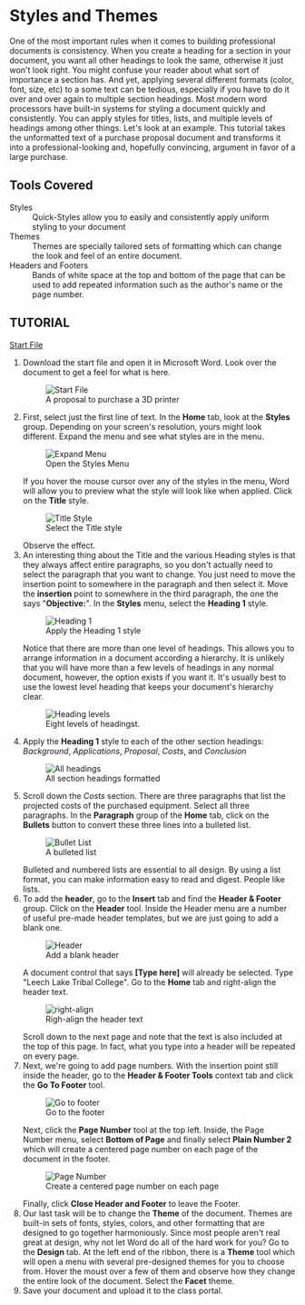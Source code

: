 # Styles and Themes

One of the most important rules when it comes to building professional documents is consistency. When you create a heading for a section in your document, you want all other headings to look the same, otherwise it just won't look right. You might confuse your reader about what sort of importance a section has. And yet, applying several different formats (color, font, size, etc) to a some text can be tedious, especially if you have to do it over and over again to multiple section headings. Most modern word processors have built-in systems for styling a document quickly and consistently. You can apply styles for titles, lists, and multiple levels of headings among other things. Let's look at an example. This tutorial takes the unformatted text of a purchase proposal document and transforms it into a professional-looking and, hopefully convincing, argument in favor of a large purchase.

## Tools Covered

<dl>
    <dt>Styles</dt>
    <dd>Quick-Styles allow you to easily and consistently apply uniform styling to your document</dd>
    <dt>Themes</dt>
    <dd>Themes are specially tailored sets of formatting which can change the look and feel of an entire document.</dd>
    <dt>Headers and Footers</dt>
    <dd>Bands of white space at the top and bottom of the page that can be used to add repeated information such as the author's name or the page number.</dd>
</dl>

## TUTORIAL

[Start File](https://s3.amazonaws.com/lltc-itech/ITECH100/word_resources/tutorial4_start.docx)

<ol>
    <li>
        Download the start file and open it in Microsoft Word. Look over the document to get a feel for what is here.
        <figure>
            <img src="images/tutorial4/1.png" alt="Start File">
            <figcaption>A proposal to purchase a 3D printer</figcaption>
        </figure>
    </li>
    <li>
        First, select just the first line of text. In the <strong>Home</strong> tab, look at the <strong>Styles</strong> group. Depending on your screen's resolution, yours might look different. Expand the menu and see what styles are in the menu.
        <figure>
            <img src="images/tutorial4/2.png" alt="Expand Menu">
            <figcaption>Open the Styles Menu</figcaption>
        </figure>
        If you hover the mouse cursor over any of the styles in the menu, Word will allow you to preview what the style will look like when applied. Click on the <strong>Title</strong> style.
        <figure>
            <img src="images/tutorial4/3.png" alt="Title Style">
            <figcaption>Select the Title style</figcaption>
        </figure>
        Observe the effect.
    </li>
    <li>
        An interesting thing about the Title and the various Heading styles is that they always affect entire paragraphs, so you don't actually need to select the paragraph that you want to change. You just need to move the insertion point to somewhere in the paragraph and then select it. Move the <strong>insertion</strong> point to somewhere in the third paragraph, the one the says "<strong>Objective:</strong>". In the <strong>Styles</strong> menu, select the <strong>Heading 1</strong> style.
        <figure>
            <img src="images/tutorial4/4.png" alt="Heading 1">
            <figcaption>Apply the Heading 1 style</figcaption>
        </figure>
        Notice that there are more than one level of headings. This allows you to arrange information in a document according a hierarchy. It is unlikely that you will have more than a few levels of headings in any normal document, however, the option exists if you want it. It's usually best to use the lowest level heading that keeps your document's hierarchy clear.
        <figure>
            <img src="images/tutorial4/5.png" alt="Heading levels">
            <figcaption>Eight levels of headingst.</figcaption>
        </figure>
    </li>
    <li>
        Apply the <strong>Heading 1</strong> style to each of the other section headings: <em>Background</em>, <em>Applications</em>, <em>Proposal</em>, <em>Costs</em>, and <em>Conclusion</em>
        <figure>
            <img src="images/tutorial4/6.png" alt="All headings">
            <figcaption>All section headings formatted</figcaption>
        </figure>
    </li>
    <li>
        Scroll down the <em>Costs</em> section. There are three paragraphs that list the projected costs of the purchased equipment. Select all three paragraphs. In the <strong>Paragraph</strong> group of the <strong>Home</strong> tab, click on the <strong>Bullets</strong> button to convert these three lines into a bulleted list.
        <figure>
            <img src="images/tutorial4/7.png" alt="Bullet List">
            <figcaption>A bulleted list</figcaption>
        </figure>
        Bulleted and numbered lists are essential to all design. By using a list format, you can make information easy to read and digest. People like lists.
    </li>
    <li>
        To add the <strong>header</strong>, go to the <strong>Insert</strong> tab and find the <strong>Header & Footer</strong> group. Click on the <strong>Header</strong> tool. Inside the Header menu are a number of useful pre-made header templates, but we are just going to add a blank one.
        <figure>
            <img src="images/tutorial4/8.png" alt="Header">
            <figcaption>Add a blank header</figcaption>
        </figure>
        A document control that says <strong>[Type here]</strong> will already be selected. Type "Leech Lake Tribal College". Go to the <strong>Home</strong> tab and right-align the header text.
        <figure>
            <img src="images/tutorial4/9.png" alt="right-align">
            <figcaption>Righ-align the header text</figcaption>
        </figure>
        Scroll down to the next page and note that the text is also included at the top of this page. In fact, what you type into a header will be repeated on every page.
    </li>
    <li>
        Next, we're going to add page numbers. With the insertion point still inside the header, go to the <strong>Header & Footer Tools</strong> context tab and click the <strong>Go To Footer</strong> tool.
        <figure>
            <img src="images/tutorial4/10.png" alt="Go to footer">
            <figcaption>Go to the footer</figcaption>
        </figure>
        Next, click the <strong>Page Number</strong> tool at the top left. Inside, the Page Number menu, select <strong>Bottom of Page</strong> and finally select <strong>Plain Number 2</strong> which will create a centered page number on each page of the document in the footer.
        <figure>
            <img src="images/tutorial4/11.png" alt="Page Number">
            <figcaption>Create a centered page number on each page</figcaption>
        </figure>
        Finally, click <strong>Close Header and Footer</strong> to leave the Footer.
    </li>
    <li>
        Our last task will be to change the <strong>Theme</strong> of the document. Themes are built-in sets of fonts, styles, colors, and other formatting that are designed to go together harmoniously. Since most people aren't real great at design, why not let Word do all of the hard work for you? Go to the <strong>Design</strong> tab. At the left end of the ribbon, there is a <strong>Theme</strong> tool which will open a menu with several pre-designed themes for you to choose from. Hover the moust over a few of them and observe how they change the entire look of the document. Select the <strong>Facet</strong> theme.
    </li>
    <li>
        Save your document and upload it to the class portal.
    </li>
</ol>
